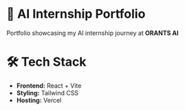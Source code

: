 # 🚀 AI Internship Portfolio

Portfolio showcasing my AI internship journey at **ORANTS AI**

# 🛠️ Tech Stack

- **Frontend:** React + Vite  
- **Styling:** Tailwind CSS  
- **Hosting:** Vercel  
